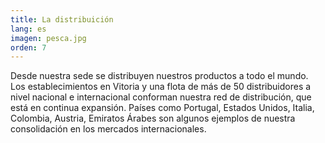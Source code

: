 ```yaml
---
title: La distribuición
lang: es
imagen: pesca.jpg
orden: 7
---
```


Desde nuestra sede se distribuyen nuestros productos a todo el mundo. Los establecimientos en Vitoria y una flota de más de 50 distribuidores a nivel nacional e internacional conforman nuestra red de distribución, que está en continua expansión. Países como Portugal, Estados Unidos, Italia, Colombia, Austria, Emiratos Árabes son algunos ejemplos de nuestra consolidación en los mercados internacionales.
